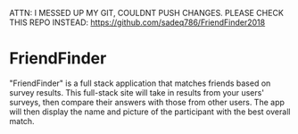 ATTN: I MESSED UP MY GIT, COULDNT PUSH CHANGES. PLEASE CHECK THIS REPO INSTEAD: https://github.com/sadeq786/FriendFinder2018


# FriendFinder

"FriendFinder" is a full stack application that matches friends based on survey results. This full-stack site will take in results from your users' surveys, then compare their answers with those from other users. The app will then display the name and picture of the participant with the best overall match.
